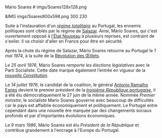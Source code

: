 Mário Soares # imgs/Soares128x128.png

&IMG imgs/Soares800x598.png 300 230

Suite à l'instauration d'un *[régime totalitaire](articles/02_Gouvernement_Sal.md)* au Portugal, les ennemis politiques sont ciblés par le régime de [Salazar](articles/01_Salazar.md). Ainsi, Mário Soares, qui c'est ouvertement opposé à [l'État Nouveau](articles/02_Gouvernement_Sal.md) à plusieurs reprises, est contraint de s'exiler. Il va choisir d'aller en France pour être en sécurité.

Après la chute du régime de Salazar, Mário Soares retourne au Portugal le *1 mai 1974*, à la suite de la [Révolution des Œillets](articles/04_Revo_Oeillet.md).

Le *25 avril 1976*, Mário Soares *remporte les élections législatives* avec le Parti Socialiste. Cette date marque également l’entrée en vigueur de la *[nouvelle Constitution](articles/11_Nouvelle_const.md)*.

Le *14 juillet 1976*, le candidat de la coalition, le général [Antonio Ramalho Eanes](articles/12_antonio_eanes.md) devient le premier président de la *[troisième République portugaise](articles/11_Nouvelle_const.md)*, il a été élu démocratiquement le 27 juin de la même année. Nommée *Premier ministre*, le socialiste Mario Soares gouverne avec beaucoup de difficultés car le pays est affaiblie économiquement et politiquement. Le Portugal entre cependant dans une nouvelle ère marquée par des changements sociaux profonds et par d’importantes évolutions économiques.

Le *9 mars 1986*, Mário Soares est élu *Président de la République* et contribue grandement à l'encrage à l'Europe du Portugal.